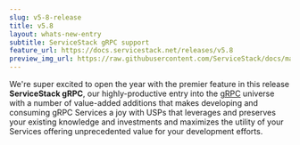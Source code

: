 ```yaml
---
slug: v5-8-release
title: v5.8
layout: whats-new-entry
subtitle: ServiceStack gRPC support
feature_url: https://docs.servicestack.net/releases/v5.8
preview_img_url: https://raw.githubusercontent.com/ServiceStack/docs/master/docs/images/grpc/grpc-horizontal-color.svg?sanitize=true
---
```

We're super excited to open the year with the premier feature in this release **ServiceStack gRPC**, our highly-productive entry into the
[gRPC](https://grpc.io) universe with a number of value-added additions that makes developing and consuming gRPC Services a joy with USPs
that leverages and preserves your existing knowledge and investments and maximizes the utility of your Services offering unprecedented value
for your development efforts.